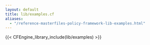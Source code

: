 ```yaml
---
layout: default
title: lib/examples.cf
aliases:
  - "/reference-masterfiles-policy-framework-lib-examples.html"
---
```


{{< CFEngine_library_include(lib/examples) >}}
